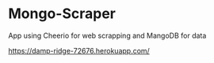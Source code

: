 # Mongo-Scraper

App using Cheerio for web scrapping and MangoDB for data

https://damp-ridge-72676.herokuapp.com/
